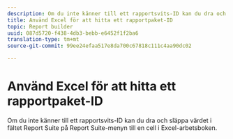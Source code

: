 ```yaml
---
description: Om du inte känner till ett rapportsvits-ID kan du dra och släppa värdet i fältet Report Suite på Report Suite-menyn till en cell i Excel-arbetsboken.
title: Använd Excel för att hitta ett rapportpaket-ID
topic: Report builder
uuid: 087d5720-f438-4db3-bebb-e6452f1f2ba6
translation-type: tm+mt
source-git-commit: 99ee24efaa517e8da700c67818c111c4aa90dc02

---
```



# Använd Excel för att hitta ett rapportpaket-ID

Om du inte känner till ett rapportsvits-ID kan du dra och släppa värdet i fältet Report Suite på Report Suite-menyn till en cell i Excel-arbetsboken.

